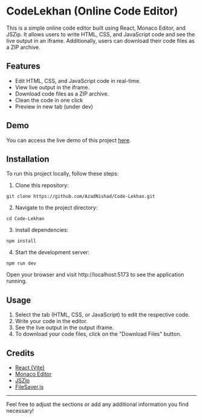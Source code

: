 # CodeLekhan (Online Code Editor)
This is a simple online code editor built using React, Monaco Editor, and JSZip. It allows users to write HTML, CSS, and JavaScript code and see the live output in an iframe. Additionally, users can download their code files as a ZIP archive.

## Features
- Edit HTML, CSS, and JavaScript code in real-time.
- View live output in the iframe.
- Download code files as a ZIP archive.
- Clean the code in one click
- Preview in new tab (under dev)
## Demo
You can access the live demo of this project [here](https://codelekhan.azadnishad.live/).

## Installation
To run this project locally, follow these steps:

1. Clone this repository:

```
git clone https://github.com/AzadNishad/Code-Lekhan.git
```
2. Navigate to the project directory:

```
cd Code-Lekhan
```
3. Install dependencies:

```
npm install
```
4. Start the development server:

```
npm run dev
```
Open your browser and visit http://localhost:5173 to see the application running.

## Usage
1. Select the tab (HTML, CSS, or JavaScript) to edit the respective code.
2. Write your code in the editor.
3. See the live output in the output iframe.
4. To download your code files, click on the "Download Files" button.
## Credits
* [React (Vite)](https://vitejs.dev/)
* [Monaco Editor](https://microsoft.github.io/monaco-editor/)
* [JSZip](https://www.npmjs.com/package/jszip)
* [FileSaver.js](https://www.npmjs.com/package/file-saver)
---
Feel free to adjust the sections or add any additional information you find necessary!
